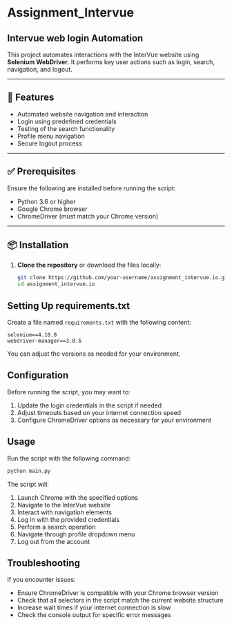 # Assignment_Intervue
## Intervue web login Automation

This project automates interactions with the InterVue website using **Selenium WebDriver**. It performs key user actions such as login, search, navigation, and logout.

---

## 🚀 Features

- Automated website navigation and interaction
- Login using predefined credentials
- Testing of the search functionality
- Profile menu navigation
- Secure logout process

---

## ✅ Prerequisites

Ensure the following are installed before running the script:

- Python 3.6 or higher
- Google Chrome browser
- ChromeDriver (must match your Chrome version)

---

## 📦 Installation

1. **Clone the repository** or download the files locally:
   ```bash
   git clone https://github.com/your-username/assignment_intervue.io.git
   cd assignment_intervue.io

## Setting Up requirements.txt

Create a file named `requirements.txt` with the following content:

```
selenium==4.10.0
webdriver-manager==3.8.6
```

You can adjust the versions as needed for your environment.

## Configuration

Before running the script, you may want to:

1. Update the login credentials in the script if needed
2. Adjust timeouts based on your internet connection speed
3. Configure ChromeDriver options as necessary for your environment

## Usage

Run the script with the following command:

```bash
python main.py
```

The script will:
1. Launch Chrome with the specified options
2. Navigate to the InterVue website
3. Interact with navigation elements
4. Log in with the provided credentials
5. Perform a search operation
6. Navigate through profile dropdown menu
7. Log out from the account

## Troubleshooting

If you encounter issues:

- Ensure ChromeDriver is compatible with your Chrome browser version
- Check that all selectors in the script match the current website structure
- Increase wait times if your internet connection is slow
- Check the console output for specific error messages




